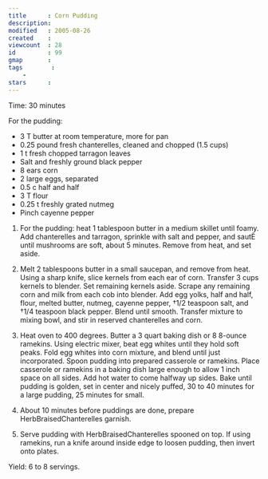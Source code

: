 ```yaml
---
title      : Corn Pudding
description: 
modified   : 2005-08-26
created    : 
viewcount  : 28
id         : 99
gmap       : 
tags        :
    - 
stars      : 
---
```


 Time: 30 minutes

For the pudding:

* 3 T butter at room temperature, more for pan
* 0.25 pound fresh chanterelles, cleaned and chopped (1.5 cups) 
* 1 t fresh chopped tarragon leaves 
* Salt and freshly ground black pepper 
* 8 ears corn 
* 2 large eggs, separated 
* 0.5 c half and half 
* 3 T flour 
* 0.25 t freshly grated nutmeg 
* Pinch cayenne pepper

1. For the pudding: heat 1 tablespoon butter in a medium skillet until foamy. Add chanterelles and tarragon, sprinkle with salt and pepper, and sautÈ until mushrooms are soft, about 5 minutes. Remove from heat, and set aside.

2. Melt 2 tablespoons butter in a small saucepan, and remove from heat. Using a sharp knife, slice kernels from each ear of corn. Transfer 3 cups kernels to blender. Set remaining kernels aside. Scrape any remaining corn and milk from each cob into blender. Add egg yolks, half and half, flour, melted butter, nutmeg, cayenne pepper, †1/2 teaspoon salt, and †1/4 teaspoon black pepper. Blend until smooth. Transfer mixture to mixing bowl, and stir in reserved chanterelles and corn.

3. Heat oven to 400 degrees. Butter a 3 quart baking dish or 8 8-ounce ramekins. Using electric mixer, beat egg whites until they hold soft peaks. Fold egg whites into corn mixture, and blend until just incorporated. Spoon pudding into prepared casserole or ramekins. Place casserole or ramekins in a baking dish large enough to allow 1 inch space on all sides. Add hot water to come halfway up sides. Bake until pudding is golden, set in center and nicely puffed, 30 to 40 minutes for a large pudding, 25 minutes for small.

4. About 10 minutes before puddings are done, prepare HerbBraisedChanterelles garnish.

5. Serve pudding with HerbBraisedChanterelles spooned on top. If using ramekins, run a knife around inside edge to loosen pudding, then invert onto plates.

 Yield: 6 to 8 servings.

